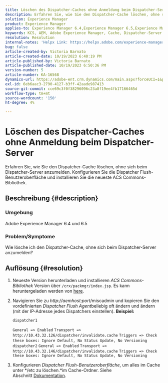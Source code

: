 ```yaml
---
title: Löschen des Dispatcher-Caches ohne Anmeldung beim Dispatcher-Server
description: Erfahren Sie, wie Sie den Dispatcher-Cache löschen, ohne sich beim Dispatcher-Server anzumelden.
solution: Experience Manager
product: Experience Manager
applies-to: Experience Manager 6.4,Experience Manager 6.5,Experience Manager
keywords: KCS, AEM, Adobe Experience Manager, Cache, Dispatcher-Server
resolution: Resolution
internal-notes: 'Helpx Link: https://helpx.adobe.com/experience-manager/kb/How-to-delete-the-dispatcher-cache-without-logging-into-the-Dispatchers-AEM.html'
bug: false
article-created-by: Victoria Barnato
article-created-date: 10/19/2023 6:40:19 PM
article-published-by: Victoria Barnato
article-published-date: 10/19/2023 6:50:36 PM
version-number: 5
article-number: KA-16568
dynamics-url: https://adobe-ent.crm.dynamics.com/main.aspx?forceUCI=1&pagetype=entityrecord&etn=knowledgearticle&id=94f206ee-ae6e-ee11-8df0-6045bd006793
exl-id: 6eb6aac3-2790-4127-b3ff-42aade987413
source-git-commit: cce69c3f0f38296096c23a8f19ee4fb17166465d
workflow-type: tm+mt
source-wordcount: '150'
ht-degree: 4%

---
```


# Löschen des Dispatcher-Caches ohne Anmeldung beim Dispatcher-Server


Erfahren Sie, wie Sie den Dispatcher-Cache löschen, ohne sich beim Dispatcher-Server anzumelden. Konfigurieren Sie die Dispatcher Flush-Benutzeroberfläche und installieren Sie die neueste ACS Commons-Bibliothek.

## Beschreibung {#description}


### <b>Umgebung</b>

Adobe Experience Manager 6.4 und 6.5



### <b>Problem/Symptome</b>

Wie lösche ich den Dispatcher-Cache, ohne sich beim Dispatcher-Server anzumelden?


## Auflösung {#resolution}


1. Neueste Version herunterladen und installieren *ACS Commons-Bibliothek* Version über `/crx/packmgr/index.jsp`. Es kann heruntergeladen werden von [here](https://github.com/Adobe-Consulting-Services/acs-aem-commons/releases).
2. Navigieren Sie zu *http://aemhost:port*/miscadmin und kopieren Sie den vordefinierten *Dispatcher Flush Agent*beliebig oft ändern und ändern (mit der IP-Adresse jedes Dispatchers einstellen).
   <b>Beispiel:</b>



   ```
   dispatcher1
   ```


   `General => Enabled`
   `Transport => http://10.43.32.126/dispatcher/invalidate.cache`
   `Triggers => Check these boxes: Ignore Default, No Status Update, No Versioning`
   ` `
   `dispatcher2`
   `General => Enabled`
   `Transport => http://10.43.32.146/dispatcher/invalidate.cache`
   `Triggers => Check these boxes: Ignore Default, No Status Update, No Versioning`
3. Konfigurieren *Dispatcher Flush-Benutzeroberfläche*, um alles im Cache unter */etc zu löschen.*im Cache-Ordner. Siehe Abschnitt [Dokumentation](https://adobe-consulting-services.github.io/acs-aem-commons/features/dispatcher-flush-ui/index.html).
